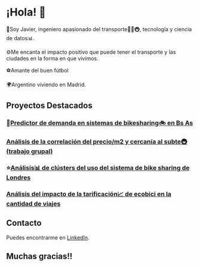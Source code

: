# ¡Hola! 👋

🚀Soy Javier, ingeniero apasionado del transporte🚌🚛🚇, tecnología y ciencia de datos📊. 

⚙️Me encanta el impacto positivo que puede tener el transporte y las ciudades en la forma en que vivimos.

⚽Amante del buen fútbol

🌍Argentino viviendo en Madrid.

## Proyectos Destacados

### 🌟[Predictor de demanda en sistemas de bikesharing🚲 en Bs As](https://github.com/javieryanzon/bike_sharing_demand_predictor)

### [Análisis de la correlación del precio/m2 y cercanía al subte🚇 (trabajo grupal)](https://github.com/javieryanzon/correlacion_precio_m2_y_cercania_subte)

### ⭐[Análisis📊 de clústers del uso del sistema de bike sharing de Londres](https://github.com/javieryanzon/London_bike_sharing)

### [Análisis del impacto de la tarificación📈 de ecobici en la cantidad de viajes](https://github.com/javieryanzon/impacto_de_la_tarificacion_de_ecobici_en_la_cantidad_de_viajes)

## Contacto

Puedes encontrarme en [LinkedIn](www.linkedin.com/in/javieryanzon).

## Muchas gracias!!


<!--
**javieryanzon/javieryanzon** is a ✨ _special_ ✨ repository because its `README.md` (this file) appears on your GitHub profile.

Here are some ideas to get you started:

- 🔭 I’m currently working on ...
- 🌱 I’m currently learning ...
- 👯 I’m looking to collaborate on ...
- 🤔 I’m looking for help with ...
- 💬 Ask me about ...
- 📫 How to reach me: ...
- 😄 Pronouns: ...
- ⚡ Fun fact: ...
-->
